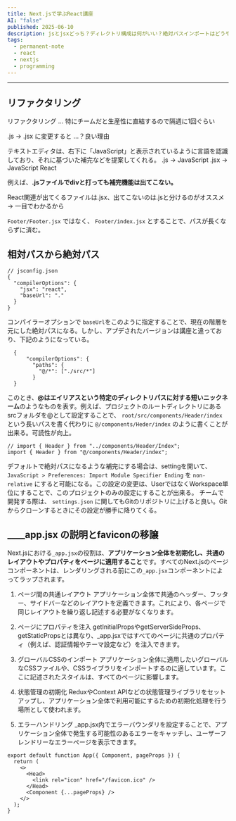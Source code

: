 ```yaml
---
title: Next.jsで学ぶReact講座
AI: "false"
published: 2025-06-10
description: jsとjsxどっち？ディレクトリ構成は何がいい？絶対パスインポートはどうやるの？_appってどう使うの？
tags:
  - permanent-note
  - react
  - nextjs
  - programming
---
```

---
## リファクタリング

リファクタリング ... 特にチームだと生産性に直結するので隔週に1回ぐらい

.js → .jsx に変更すると ...？良い理由

テキストエディタは、右下に「JavaScript」と表示されているように言語を認識しており、それに基づいた補完などを提案してくれる。
.js → JavaScript
.jsx → JavaScript React

例えば、**.jsファイルでdivと打っても補完機能は出てこない。**

React関連が出てくるファイルは.jsx、出てこないのは.jsと分けるのがオススメ
→ 一目でわかるから

`Footer/Footer.jsx` ではなく、 `Footer/index.jsx` とすることで、パスが長くならずに済む。

## 相対パスから絶対パス

```
// jsconfig.json
{
  "compilerOptions": {
    "jsx": "react",
    "baseUrl": "."
  }
}
```

コンパイラーオプションで `baseUrl`をこのように指定することで、現在の階層を元にした絶対パスになる。しかし、アプデされたバージョンは講座と違っており、下記のようになっている。

```
  {
	  "compilerOptions": {
	    "paths": {
	      "@/*": ["./src/*"]
	    }
  }
```

このとき、**@はエイリアスという特定のディレクトリパスに対する短いニックネーム**のようなものを表す。例えば、プロジェクトのルートディレクトリにあるsrcフォルダを@として設定することで、 `root/src/components/Header/index` という長いパスを書く代わりに `@/components/Heder/index` のように書くことが出来る。可読性が向上。

```
// import { Header } from "../components/Header/Index";
import { Header } from "@/components/Header/index";
```

デフォルトで絶対パスになるような補完にする場合は、settingを開いて、 `JavaScript > Preferences: Import Module Specifier Ending` を `non-relative` にすると可能になる。この設定の変更は、UserではなくWorkspace単位にすることで、このプロジェクトのみの設定にすることが出来る。
チームで開発する際は、 `settings.json` に関してもGitのリポジトリに上げると良い。Gitからクローンするときにその設定が勝手に降りてくる。

## ____app.jsx の説明とfaviconの移譲

Next.jsにおける`_app.jsx`の役割は、**アプリケーション全体を初期化し、共通のレイアウトやプロパティをページに適用すること**です。すべてのNext.jsのページコンポーネントは、レンダリングされる前にこの`_app.jsx`コンポーネントによってラップされます。

1. ページ間の共通レイアウト
アプリケーション全体で共通のヘッダー、フッター、サイドバーなどのレイアウトを定義できます。これにより、各ページで同じレイアウトを繰り返し記述する必要がなくなります。

2. ページにプロパティを注入
getInitialPropsやgetServerSideProps、getStaticPropsとは異なり、_app.jsxではすべてのページに共通のプロパティ（例えば、認証情報やテーマ設定など）を注入できます。

3. グローバルCSSのインポート
アプリケーション全体に適用したいグローバルなCSSファイルや、CSSライブラリをインポートするのに適しています。ここに記述されたスタイルは、すべてのページに影響します。

4. 状態管理の初期化
ReduxやContext APIなどの状態管理ライブラリをセットアップし、アプリケーション全体で利用可能にするための初期化処理を行う場所として使われます。

5. エラーハンドリング
_app.jsx内でエラーバウンダリを設定することで、アプリケーション全体で発生する可能性のあるエラーをキャッチし、ユーザーフレンドリーなエラーページを表示できます。

```
export default function App({ Component, pageProps }) {
  return (
    <>
      <Head>
        <link rel="icon" href="/favicon.ico" />
      </Head>
      <Component {...pageProps} />
    </>
  );
}
```


